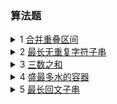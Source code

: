 ### 算法题

<details>
  <summary>
    1 <a  href="https://leetcode-cn.com/problems/merge-intervals/">合并重叠区间</a>
  </summary> 
  <pre>
  合并重叠的区间
  1 按左端升序排列
  2 将第一个元素加入解集，之后考虑剩下每个区间
  3 如果不重合直接加入解集，否则取当前区间右端和解集最后区间右端最大值更新为解集最后区间右端的值</pre>
</details>

<details>
  <summary>
    2 <a  href="https://leetcode-cn.com/problems/longest-substring-without-repeating-characters/">最长无重复字符子串</a>
  </summary> 
  <pre>
  滑动窗口
  1 窗口右端不断向右判断，
  2 如果没有重复字符，右端继续向右移动；
  3 如果有重复字符，记录此时窗口长度，然后左端窗口向右移动，继续上述过程</pre>
</details>

<details>
  <summary>
    3 <a  href="https://leetcode-cn.com/problems/3sum/">三数之和</a>
  </summary> 
  <pre>
  一个数组找出有没有三个不同的数之和为0
  首先对数组进行排序，排序后固定一个数 nums[i]nums[i]，再使用左右指针指向 nums[i]nums[i]后面的两端，
  数字分别为 nums[L] 和 nums[R]，计算三个数的和 sum 判断是否满足为 0，满足则添加进解集
  如果 nums[i]大于 0，则三数之和必然无法等于 0，结束循环
  如果 nums[i] == nums[i-1]，则说明该数字重复，会导致结果重复，所以应该跳过
  当 sum == 0 时，nums[L] == nums[L+1] 则会导致结果重复，应该跳过，L++
  当 sum == 0 时，nums[R] == nums[R-1] 则会导致结果重复，应该跳过，R--</pre>
</details>

<details>
  <summary>
    4 <a  href="https://leetcode-cn.com/problems/container-with-most-water/">盛最多水的容器</a>
  </summary>
  <pre>
  一个数组，每个数字想象成围栏，倒水之后形成的最大面积
  双指针
  1 前后指针分别指向数组首尾，然后向中间移动
  2 每次只移动一个指针，哪个小就移动哪个，然后计算面积
  3 输出其中最大的面积</pre>
</details>

<details>
  <summary>
    5 <a  href="https://leetcode-cn.com/problems/longest-palindromic-substring/">最长回文子串</a>
  </summary>
  <pre>
  中心扩展算法 <a href="https://leetcode-cn.com/problems/longest-palindromic-substring/solution/si-lu-fei-chang-jian-ji-zhi-you-san-ju-h-bh86/">题解</a>
  1 考察每个字符，以此为中心向两边遍历，相同则继续，否则无法构成回文结构则结束，记录结果
  2 但是需要考虑奇数回文串和偶数回文串两种情况，偶数就要以两个相同字符作为中心</pre>
</details>
